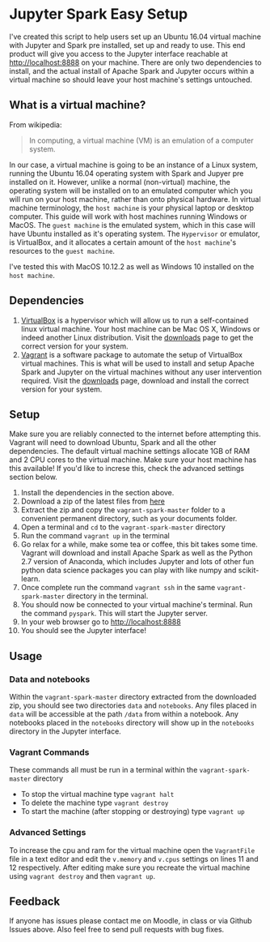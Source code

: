 # Jupyter Spark Easy Setup

I've created this script to help users set up an Ubuntu 16.04 virtual machine with Jupyter and Spark pre installed, set up and ready to use. This end product will give you access to the Jupyter interface reachable at [http://localhost:8888](http://localhost:8888) on your machine. There are only two dependencies to install, and the actual install of Apache Spark and Jupyter occurs within a virtual machine so should leave your host machine's settings untouched.

## What is a virtual machine?
From wikipedia:
 > In computing, a virtual machine (VM) is an emulation of a computer system.
 
In our case, a virtual machine is going to be an instance of a Linux system, running the Ubuntu 16.04 operating system with Spark and Jupyer pre installed on it. However, unlike a normal (non-virtual) machine, the operating system will be installed on to an emulated computer which you will run on your host machine, rather than onto physical hardware. In virtual machine terminology, the ```host machine``` is your physical laptop or desktop computer. This guide will work with host machines running Windows or MacOS. The ```guest machine``` is the emulated system, which in this case will have Ubuntu installed as it's operating system. The ```Hypervisor``` or emulator, is VirtualBox, and it allocates a certain amount of the ```host machine```'s resources to the ```guest machine```.

I've tested this with MacOS 10.12.2 as well as Windows 10 installed on the ```host machine```.

## Dependencies
1. [VirtualBox](https://www.virtualbox.org) is a hypervisor which will allow us to run a self-contained linux virtual machine. Your host machine can be Mac OS X, Windows or indeed another Linux distribution. Visit the [downloads](https://www.virtualbox.org/wiki/Downloads) page to get the correct version for your system.
2. [Vagrant](http://www.vagrantup.com) is a software package to automate the setup of VirtualBox virtual machines. This is what will be used to install and setup Apache Spark and Jupyter on the virtual machines without any user intervention required. Visit the [downloads](https://www.vagrantup.com/downloads.html) page, download and install the correct version for your system.

## Setup
Make sure you are reliably connected to the internet before attempting this. Vagrant will need to download Ubuntu, Spark and all the other dependencies. The default virtual machine settings allocate 1GB of RAM and 2 CPU cores to the virtual machine. Make sure your host machine has this available! If you'd like to increse this, check the advanced settings section below.

1.  Install the dependencies in the section above.
2.  Download a zip of the latest files from [here](https://github.com/ragnarula/vagrant-spark/archive/master.zip)
3.  Extract the zip and copy the ```vagrant-spark-master``` folder to a convenient permanent directory, such as your documents folder.
4.  Open a terminal and ```cd``` to the ```vagrant-spark-master``` directory
5.  Run the command ```vagrant up``` in the terminal
6.  Go relax for a while, make some tea or coffee, this bit takes some time. Vagrant will download and install Apache Spark as well as the Python 2.7 version of Anaconda, which includes Jupyter and lots of other fun python data science packages you can play with like numpy and scikit-learn.
7.  Once complete run the command ```vagrant ssh``` in the same ```vagrant-spark-master``` directory in the terminal.
8.  You should now be connected to your virtual machine's terminal. Run the command ```pyspark```. This will start the Jupyter server.
9.  In your web browser go to [http://localhost:8888](http://localhost:8888)
10. You should see the Jupyter interface!

## Usage

### Data and notebooks
Within the ```vagrant-spark-master``` directory extracted from the downloaded zip, you should see two directories ```data``` and ```notebooks```. Any files placed in ```data``` will be accessible at the path ```/data``` from within a notebook. Any notebooks placed in the ```notebooks``` directory will show up in the ```notebooks``` directory in the Jupyter interface.

### Vagrant Commands
These commands all must be run in a terminal within the ```vagrant-spark-master``` directory

* To stop the virtual machine type ```vagrant halt```
* To delete the machine type ```vagrant destroy```
* To start the machine (after stopping or destroying) type ```vagrant up```

### Advanced Settings

To increase the cpu and ram for the virtual machine open the ```VagrantFile``` file in a text editor and edit the ```v.memory``` and ```v.cpus``` settings on lines 11 and 12 respectively. After editing make sure you recreate the virtual machine using ```vagrant destroy``` and then ```vagrant up```.

## Feedback
If anyone has issues please contact me on Moodle, in class or via Github Issues above. Also feel free to send pull requests with bug fixes. 
